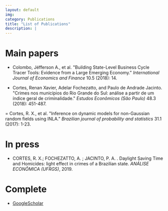 ```yaml
---
layout: default
img: 
category: Publications
title: "List of Publications"
description: |
---
```


# Main papers
- Colombo, Jéfferson A., et al. "Building State-Level Business Cycle Tracer Tools: Evidence from a Large Emerging Economy." *International Journal of Economics and Finance* 10.5 (2018): 14.

- Cortes, Renan Xavier, Adelar Fochezatto, and Paulo de Andrade Jacinto. "Crimes nos municípios do Rio Grande do Sul: análise a partir de um índice geral de criminalidade." *Estudos Econômicos (São Paulo)* 48.3 (2018): 451-487.

= Cortes, R. X., et al. "Inference on dynamic models for non-Gaussian random fields using INLA." *Brazilian journal of probability and statistics* 31.1 (2017): 1-23.

# In press
- CORTES, R. X.; FOCHEZATTO, A. ; JACINTO, P. A. . Daylight Saving Time and Homicides: light effect in crimes of a Brazilian state. *ANÁLISE ECONÔMICA (UFRGS)*, 2019.

# Complete
<!---
- [ResearchGate](https://www.researchgate.net/profile/Daniela_Cassol)
-->

- [GoogleScholar](https://scholar.google.com/citations?user=gNOcE4AAAAAJ&hl=en)

<!---
- [Complete list of publications](img/publication.pdf)
-->